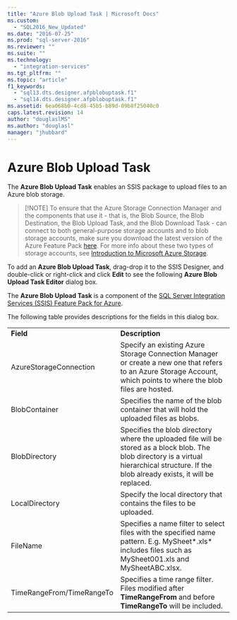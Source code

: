 ```yaml
---
title: "Azure Blob Upload Task | Microsoft Docs"
ms.custom: 
  - "SQL2016_New_Updated"
ms.date: "2016-07-25"
ms.prod: "sql-server-2016"
ms.reviewer: ""
ms.suite: ""
ms.technology: 
  - "integration-services"
ms.tgt_pltfrm: ""
ms.topic: "article"
f1_keywords: 
  - "sql13.dts.designer.afpblobuptask.f1"
  - "sql14.dts.designer.afpblobuptask.f1"
ms.assetid: 6ea068b0-4cd8-45b5-b89d-09b8f25040c0
caps.latest.revision: 14
author: "douglaslMS"
ms.author: "douglasl"
manager: "jhubbard"
---
```

# Azure Blob Upload Task
  The **Azure Blob Upload Task** enables an SSIS package to upload files to an Azure blob storage.
  
>   [!NOTE]
> To ensure that the Azure Storage Connection Manager and the components that use it - that is, the Blob Source, the Blob Destination, the Blob Upload Task, and the Blob Download Task - can connect to both general-purpose storage accounts and to blob storage accounts, make sure you download the latest version of the Azure Feature Pack [here](https://www.microsoft.com/download/details.aspx?id=49492). For more info about these two types of storage accounts, see [Introduction to Microsoft Azure Storage](https://azure.microsoft.com/en-us/documentation/articles/storage-introduction/#general-purpose-storage-accounts). 
    
To add an **Azure Blob Upload Task**, drag-drop it to the SSIS Designer, and double-click or right-click and click **Edit** to see the following **Azure Blob Upload Task Editor** dialog box.  
  
 The **Azure Blob Upload Task** is a component of the [SQL Server Integration Services (SSIS) Feature Pack for Azure](../../integration-services/azure-feature-pack-for-integration-services-ssis.md).
  
 The following table provides descriptions for the fields in this dialog box.  
  
|||  
|-|-|  
|**Field**|**Description**|  
|AzureStorageConnection|Specify an existing Azure Storage Connection Manager or create a new one that refers to an Azure Storage Account, which points to where the blob files are hosted.|  
|BlobContainer|Specifies the name of the blob container that will hold the uploaded files as blobs.|  
|BlobDirectory|Specifies the blob directory where the uploaded file will be stored as a block blob. The blob directory is a virtual hierarchical structure. If the blob already exists, it will be replaced.|  
|LocalDirectory|Specify the local directory that contains the files to be uploaded.|  
|FileName|Specifies a name filter to select files with the specified name pattern. E.g. MySheet*.xls\* includes files such as MySheet001.xls and MySheetABC.xlsx.|  
|TimeRangeFrom/TimeRangeTo|Specifies a time range filter. Files modified after **TimeRangeFrom** and before **TimeRangeTo** will be included.|  
  
  
